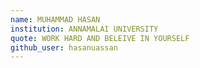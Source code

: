 ```yaml
---
name: MUHAMMAD HASAN
institution: ANNAMALAI UNIVERSITY
quote: WORK HARD AND BELEIVE IN YOURSELF
github_user: hasanuassan
---
```

